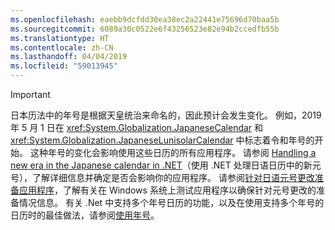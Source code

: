 ```yaml
---
ms.openlocfilehash: eaebb9dcfdd30ea38ec2a22441e75696d70baa5b
ms.sourcegitcommit: 6089a30c0522e6f43256523e82e94b2ccedfb55b
ms.translationtype: HT
ms.contentlocale: zh-CN
ms.lasthandoff: 04/04/2019
ms.locfileid: "59013945"
---
```


> [!IMPORTANT]
>  日本历法中的年号是根据天皇统治来命名的，因此预计会发生变化。 例如，2019 年 5 月 1 日在 <xref:System.Globalization.JapaneseCalendar> 和 <xref:System.Globalization.JapaneseLunisolarCalendar> 中标志着令和年号的开始。 这种年号的变化会影响使用这些日历的所有应用程序。 请参阅 [Handling a new era in the Japanese calendar in .NET](https://devblogs.microsoft.com/dotnet/handling-a-new-era-in-the-japanese-calendar-in-net/)（使用 .NET 处理日语日历中的新元号），了解详细信息并确定是否会影响你的应用程序。 请参阅[针对日语元号更改准备应用程序](/windows/uwp/design/globalizing/japanese-era-change)，了解有关在 Windows 系统上测试应用程序以确保针对元号更改的准备情况信息。 有关 .Net 中支持多个年号日历的功能，以及在使用支持多个年号的日历时的最佳做法，请参阅[使用年号](~/docs/standard/datetime/working-with-calendars.md#working-with-eras)。

